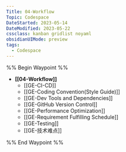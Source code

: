 ```yaml
---
Title: 04-Workflow
Topic: Codespace
DateStarted: 2023-05-14
DateModified: 2023-05-22
cssclass: kanban gridlist noyaml
obsidianUIMode: preview
tags:
  - Codespace
---
```

%% Begin Waypoint %%
- **[[04-Workflow]]**
	- [[GE-CI-CD]]
	- [[GE-Coding Convention(Style Guide)]]
	- [[GE-Dev Tools and Dependencies]]
	- [[GE-GitHub Version Control]]
	- [[GE-Performance Optimization]]
	- [[GE-Requirement Fulfilling Schedule]]
	- [[GE-Testing]]
	- [[GE-技术难点]]

%% End Waypoint %%